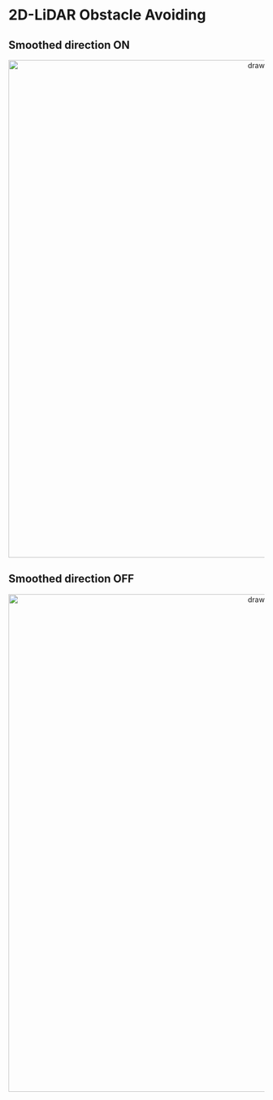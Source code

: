 # 2D-LiDAR Obstacle Avoiding
## Smoothed direction ON

<center><img src="https://github.com/SeunghyunLim/2D-LiDAR/blob/main/gif/2dLiDAR_avoiding_smooth.gif" alt="drawing" width="980"/></center>

## Smoothed direction OFF

<center><img src="https://github.com/SeunghyunLim/2D-LiDAR/blob/main/gif/2dLiDAR_avoiding.gif" alt="drawing" width="980"/></center>
